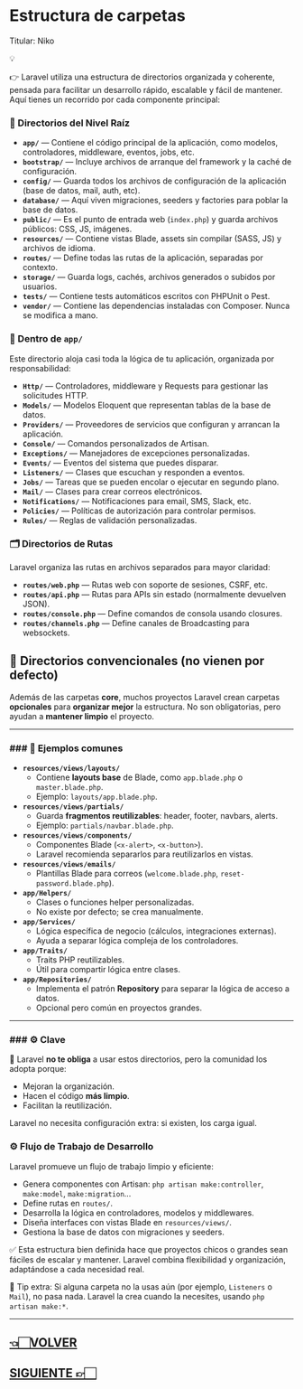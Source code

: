 # Estructura de carpetas

Titular: Niko

<aside>
💡

👉 Laravel utiliza una estructura de directorios organizada y coherente, pensada para facilitar un desarrollo rápido, escalable y fácil de mantener. Aquí tienes un recorrido por cada componente principal:

</aside>

### 📁 Directorios del Nivel Raíz

- **`app/`** — Contiene el código principal de la aplicación, como modelos, controladores, middleware, eventos, jobs, etc.
- **`bootstrap/`** — Incluye archivos de arranque del framework y la caché de configuración.
- **`config/`** — Guarda todos los archivos de configuración de la aplicación (base de datos, mail, auth, etc).
- **`database/`** — Aquí viven migraciones, seeders y factories para poblar la base de datos.
- **`public/`** — Es el punto de entrada web (`index.php`) y guarda archivos públicos: CSS, JS, imágenes.
- **`resources/`** — Contiene vistas Blade, assets sin compilar (SASS, JS) y archivos de idioma.
- **`routes/`** — Define todas las rutas de la aplicación, separadas por contexto.
- **`storage/`** — Guarda logs, cachés, archivos generados o subidos por usuarios.
- **`tests/`** — Contiene tests automáticos escritos con PHPUnit o Pest.
- **`vendor/`** — Contiene las dependencias instaladas con Composer. Nunca se modifica a mano.

### 📂 Dentro de `app/`

Este directorio aloja casi toda la lógica de tu aplicación, organizada por responsabilidad:

- **`Http/`** — Controladores, middleware y Requests para gestionar las solicitudes HTTP.
- **`Models/`** — Modelos Eloquent que representan tablas de la base de datos.
- **`Providers/`** — Proveedores de servicios que configuran y arrancan la aplicación.
- **`Console/`** — Comandos personalizados de Artisan.
- **`Exceptions/`** — Manejadores de excepciones personalizadas.
- **`Events/`** — Eventos del sistema que puedes disparar.
- **`Listeners/`** — Clases que escuchan y responden a eventos.
- **`Jobs/`** — Tareas que se pueden encolar o ejecutar en segundo plano.
- **`Mail/`** — Clases para crear correos electrónicos.
- **`Notifications/`** — Notificaciones para email, SMS, Slack, etc.
- **`Policies/`** — Políticas de autorización para controlar permisos.
- **`Rules/`** — Reglas de validación personalizadas.

### 🗂️ Directorios de Rutas

Laravel organiza las rutas en archivos separados para mayor claridad:

- **`routes/web.php`** — Rutas web con soporte de sesiones, CSRF, etc.
- **`routes/api.php`** — Rutas para APIs sin estado (normalmente devuelven JSON).
- **`routes/console.php`** — Define comandos de consola usando closures.
- **`routes/channels.php`** — Define canales de Broadcasting para websockets.

## **📂 Directorios convencionales (no vienen por defecto)**

Además de las carpetas **core**, muchos proyectos Laravel crean carpetas **opcionales** para **organizar mejor** la estructura. No son obligatorias, pero ayudan a **mantener limpio** el proyecto.

---

### ### 📌 **Ejemplos comunes**

- **`resources/views/layouts/`**
    - Contiene **layouts base** de Blade, como `app.blade.php` o `master.blade.php`.
    - Ejemplo: `layouts/app.blade.php`.
- **`resources/views/partials/`**
    - Guarda **fragmentos reutilizables**: header, footer, navbars, alerts.
    - Ejemplo: `partials/navbar.blade.php`.
- **`resources/views/components/`**
    - Componentes Blade (`<x-alert>`, `<x-button>`).
    - Laravel recomienda separarlos para reutilizarlos en vistas.
- **`resources/views/emails/`**
    - Plantillas Blade para correos (`welcome.blade.php`, `reset-password.blade.php`).
- **`app/Helpers/`**
    - Clases o funciones helper personalizadas.
    - No existe por defecto; se crea manualmente.
- **`app/Services/`**
    - Lógica específica de negocio (cálculos, integraciones externas).
    - Ayuda a separar lógica compleja de los controladores.
- **`app/Traits/`**
    - Traits PHP reutilizables.
    - Útil para compartir lógica entre clases.
- **`app/Repositories/`**
    - Implementa el patrón **Repository** para separar la lógica de acceso a datos.
    - Opcional pero común en proyectos grandes.

---

### ### ⚙️ **Clave**

📌 Laravel **no te obliga** a usar estos directorios, pero la comunidad los adopta porque:

- Mejoran la organización.
- Hacen el código **más limpio**.
- Facilitan la reutilización.

Laravel no necesita configuración extra: si existen, los carga igual.

### ⚙️ Flujo de Trabajo de Desarrollo

Laravel promueve un flujo de trabajo limpio y eficiente:

- Genera componentes con Artisan: `php artisan make:controller`, `make:model`, `make:migration`…
- Define rutas en `routes/`.
- Desarrolla la lógica en controladores, modelos y middlewares.
- Diseña interfaces con vistas Blade en `resources/views/`.
- Gestiona la base de datos con migraciones y seeders.

✅ Esta estructura bien definida hace que proyectos chicos o grandes sean fáciles de escalar y mantener. Laravel combina flexibilidad y organización, adaptándose a cada necesidad real.

📌 Tip extra: Si alguna carpeta no la usas aún (por ejemplo, `Listeners` o `Mail`), no pasa nada. Laravel la crea cuando la necesites, usando `php artisan make:*`.

---

## [👈🏻VOLVER](Instalacio%CC%81n%20Paso%20a%20Paso%20227d9e22edae8115b4aec54d81524445.md)

## [SIGUIENTE 👉🏻](Archivo%20env%20y%20Configuracio%CC%81n%20227d9e22edae80d98531e145b1c42401.md)